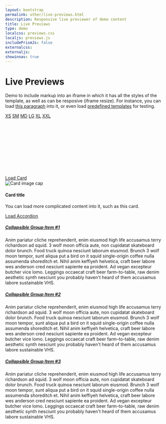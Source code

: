 ```yaml
---
layout: bootstrap
permalink: other/live-previews.html
description: Responsive live previewer of demo content
title: Live Previews
type: demo
localcss: previews.css
localjs: previews.js
includePrismJs: false
externalcss:
externaljs:
showinnav: true
---
```

    
<style>
    .row:not(:first-of-type) {
        margin-top: 30px;
    }

    .fs0875 {
        font-size: .875rem;
    }
</style>

<div class="container">
    <h1 class="display-3">Live Previews</h1>
    <p class="lead">Demo to include markup into an iframe in which it has all the styles of the template, as well
        as can be resposive (iframe resize). For instance, you can load <a href="#iframe-target" onclick="loadHtml( '.lead' ); return false;"> this paragraph</a> 
        into it, or even load <a href="#iframe-target" onclick="loadHtml( 'template' ); return	false;">predefined templates</a> for testing.</p>
    <div class="row">
        <div class="col previews">
            <div class="row buttons ml-0 mt-3 fs0875">
                <a href="412px" class="rounded-top-left col">XS</a>
                <a href="576px" class="col">SM</a>
                <a href="768px" class="col">MD</a>
                <a href="992px" class="col">LG</a>
                <a href="1200px" class="col">XL</a>
                <a href="1440px" class="rounded-top-right col">XXL</a>
            </div>
            <iframe id="iframe-target" frameborder="0" class="border-top-0"></iframe>                
        </div>
    </div>
    <div class="row">
        <div class="col-5">
            <a href="#iframe-target" class="btn btn-primary" onclick="loadHtml('.card')">Load Card</a>
            <div class="card">
                <img class="card-img-top" src="https://snap-photos.s3.amazonaws.com/img-thumbs/960w/1U2EGZ07GU.jpg"
                    alt="Card image cap">
                <div class="card-body">
                    <h4 class="card-title">Card title</h4>
                    <p class="card-text">You can load more complicated content into it, such as this card.</p>
                </div>
            </div>
        </div>
        <div class="col">
            <div class="col">
                <a href="#iframe-target" class="btn btn-primary" onclick="loadHtml('#accordion')">Load Accordion</a>
                <div id="accordion" role="tablist">
                    <div class="card">
                        <div class="card-header" role="tab" id="headingOne">
                            <h5 class="mb-0">
                                <a data-toggle="collapse" href="#collapseOne" aria-expanded="true"
                                    aria-controls="collapseOne">
                                    Collapsible Group Item #1
                                </a>
                            </h5>
                        </div>
                        <div id="collapseOne" class="collapse show" role="tabpanel" aria-labelledby="headingOne"
                            data-parent="#accordion">
                            <div class="card-body">
                                Anim pariatur cliche reprehenderit, enim eiusmod high life accusamus terry
                                richardson ad squid. 3 wolf moon officia aute, non cupidatat skateboard dolor
                                brunch. Food truck quinoa nesciunt laborum eiusmod. Brunch 3 wolf moon tempor, sunt
                                aliqua put a bird on it squid single-origin coffee nulla assumenda shoreditch et.
                                Nihil anim keffiyeh helvetica, craft beer labore wes anderson cred nesciunt sapiente
                                ea proident. Ad vegan excepteur butcher vice lomo. Leggings occaecat craft beer
                                farm-to-table, raw denim aesthetic synth nesciunt you probably haven't heard of them
                                accusamus labore sustainable VHS.
                            </div>
                        </div>
                    </div>
                    <div class="card">
                        <div class="card-header" role="tab" id="headingTwo">
                            <h5 class="mb-0">
                                <a class="collapsed" data-toggle="collapse" href="#collapseTwo"
                                    aria-expanded="false" aria-controls="collapseTwo">
                                    Collapsible Group Item #2
                                </a>
                            </h5>
                        </div>
                        <div id="collapseTwo" class="collapse" role="tabpanel" aria-labelledby="headingTwo"
                            data-parent="#accordion">
                            <div class="card-body">
                                Anim pariatur cliche reprehenderit, enim eiusmod high life accusamus terry
                                richardson ad squid. 3 wolf moon officia aute, non cupidatat skateboard dolor
                                brunch. Food truck quinoa nesciunt laborum eiusmod. Brunch 3 wolf moon tempor, sunt
                                aliqua put a bird on it squid single-origin coffee nulla assumenda shoreditch et.
                                Nihil anim keffiyeh helvetica, craft beer labore wes anderson cred nesciunt sapiente
                                ea proident. Ad vegan excepteur butcher vice lomo. Leggings occaecat craft beer
                                farm-to-table, raw denim aesthetic synth nesciunt you probably haven't heard of them
                                accusamus labore sustainable VHS.
                            </div>
                        </div>
                    </div>
                    <div class="card">
                        <div class="card-header" role="tab" id="headingThree">
                            <h5 class="mb-0">
                                <a class="collapsed" data-toggle="collapse" href="#collapseThree"
                                    aria-expanded="false" aria-controls="collapseThree">
                                    Collapsible Group Item #3
                                </a>
                            </h5>
                        </div>
                        <div id="collapseThree" class="collapse" role="tabpanel" aria-labelledby="headingThree"
                            data-parent="#accordion">
                            <div class="card-body">
                                Anim pariatur cliche reprehenderit, enim eiusmod high life accusamus terry
                                richardson ad squid. 3 wolf moon officia aute, non cupidatat skateboard dolor
                                brunch. Food truck quinoa nesciunt laborum eiusmod. Brunch 3 wolf moon tempor, sunt
                                aliqua put a bird on it squid single-origin coffee nulla assumenda shoreditch et.
                                Nihil anim keffiyeh helvetica, craft beer labore wes anderson cred nesciunt sapiente
                                ea proident. Ad vegan excepteur butcher vice lomo. Leggings occaecat craft beer
                                farm-to-table, raw denim aesthetic synth nesciunt you probably haven't heard of them
                                accusamus labore sustainable VHS.
                            </div>
                        </div>
                    </div>
                </div>
            </div>
        </div>
    </div>
</div>

    
<script id="prism-source">
    window.addEventListener( 'DOMContentLoaded', function() {
        ( function( $ ) {


    
        } )( jQuery );
    } );
</script>
